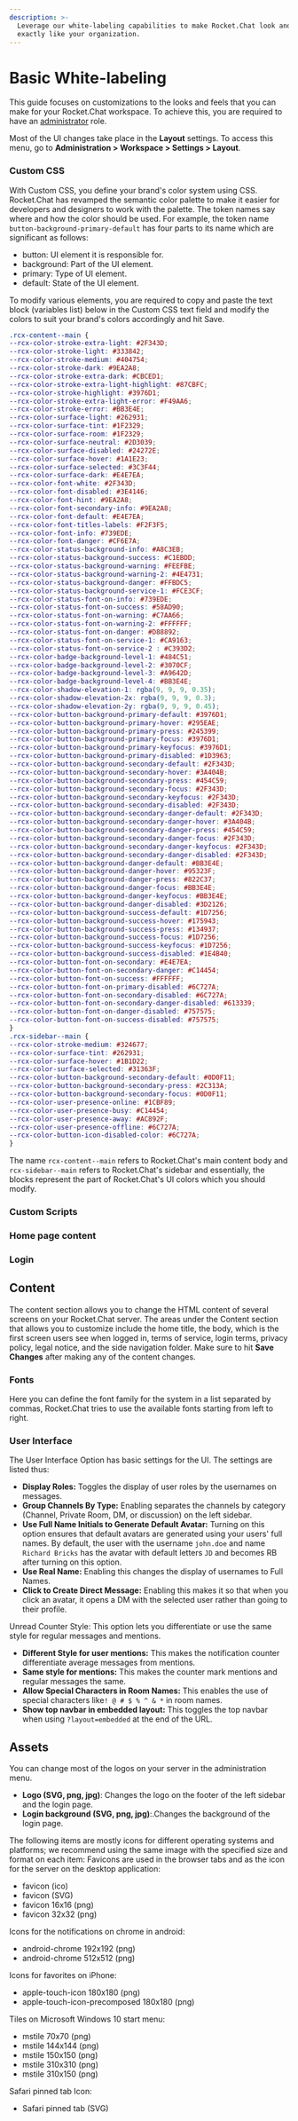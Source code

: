 ```yaml
---
description: >-
  Leverage our white-labeling capabilities to make Rocket.Chat look and feel
  exactly like your organization.
---
```


# Basic White-labeling

This guide focuses on customizations to the looks and feels that you can make for your Rocket.Chat workspace. To achieve this, you are required to have an [administrator](roles-in-rocket.chat/) role.

Most of the UI changes take place in the **Layout** settings. To access this menu, go to **Administration > Workspace > Settings > Layout**.&#x20;

### Custom CSS

With Custom CSS, you define your brand's color system using CSS. Rocket.Chat has revamped the semantic color palette to make it easier for developers and designers to work with the palette. The token names say where and how the color should be used. For example, the token name `button-background-primary-default` has four parts to its name which are significant as follows:

* button: UI element it is responsible for.
* background: Part of the UI element.
* primary: Type of UI element.
* default: State of the UI element.

To modify various elements, you are required to copy and paste the text block (variables list) below in the Custom CSS text field and modify the colors to suit your brand's colors accordingly and hit Save.

```css
.rcx-content--main {
--rcx-color-stroke-extra-light: #2F343D;
--rcx-color-stroke-light: #333842;
--rcx-color-stroke-medium: #404754;
--rcx-color-stroke-dark: #9EA2A8;
--rcx-color-stroke-extra-dark: #CBCED1;
--rcx-color-stroke-extra-light-highlight: #87CBFC;
--rcx-color-stroke-highlight: #3976D1;
--rcx-color-stroke-extra-light-error: #F49AA6;
--rcx-color-stroke-error: #BB3E4E;
--rcx-color-surface-light: #262931;
--rcx-color-surface-tint: #1F2329;
--rcx-color-surface-room: #1F2329;
--rcx-color-surface-neutral: #2D3039;
--rcx-color-surface-disabled: #24272E;
--rcx-color-surface-hover: #1A1E23;
--rcx-color-surface-selected: #3C3F44;
--rcx-color-surface-dark: #E4E7EA;
--rcx-color-font-white: #2F343D;
--rcx-color-font-disabled: #3E4146;
--rcx-color-font-hint: #9EA2A8;
--rcx-color-font-secondary-info: #9EA2A8;
--rcx-color-font-default: #E4E7EA;
--rcx-color-font-titles-labels: #F2F3F5;
--rcx-color-font-info: #739EDE;
--rcx-color-font-danger: #CF6E7A;
--rcx-color-status-background-info: #A8C3EB;
--rcx-color-status-background-success: #C1EBDD;
--rcx-color-status-background-warning: #FEEFBE;
--rcx-color-status-background-warning-2: #4E4731;
--rcx-color-status-background-danger: #FFBDC5;
--rcx-color-status-background-service-1: #FCE3CF;
--rcx-color-status-font-on-info: #739EDE;
--rcx-color-status-font-on-success: #58AD90;
--rcx-color-status-font-on-warning: #C7AA66;
--rcx-color-status-font-on-warning-2: #FFFFFF;
--rcx-color-status-font-on-danger: #D88892;
--rcx-color-status-font-on-service-1: #CA9163;
--rcx-color-status-font-on-service-2 : #C393D2;
--rcx-color-badge-background-level-1: #484C51;
--rcx-color-badge-background-level-2: #3070CF;
--rcx-color-badge-background-level-3: #A9642D;
--rcx-color-badge-background-level-4: #BB3E4E;
--rcx-color-shadow-elevation-1: rgba(9, 9, 9, 0.35);
--rcx-color-shadow-elevation-2x: rgba(9, 9, 9, 0.3);
--rcx-color-shadow-elevation-2y: rgba(9, 9, 9, 0.45);
--rcx-color-button-background-primary-default: #3976D1;
--rcx-color-button-background-primary-hover: #295EAE;
--rcx-color-button-background-primary-press: #245399;
--rcx-color-button-background-primary-focus: #3976D1;
--rcx-color-button-background-primary-keyfocus: #3976D1;
--rcx-color-button-background-primary-disabled: #1D3963;
--rcx-color-button-background-secondary-default: #2F343D;
--rcx-color-button-background-secondary-hover: #3A404B;
--rcx-color-button-background-secondary-press: #454C59;
--rcx-color-button-background-secondary-focus: #2F343D;
--rcx-color-button-background-secondary-keyfocus: #2F343D;
--rcx-color-button-background-secondary-disabled: #2F343D;
--rcx-color-button-background-secondary-danger-default: #2F343D;
--rcx-color-button-background-secondary-danger-hover: #3A404B;
--rcx-color-button-background-secondary-danger-press: #454C59;
--rcx-color-button-background-secondary-danger-focus: #2F343D;
--rcx-color-button-background-secondary-danger-keyfocus: #2F343D;
--rcx-color-button-background-secondary-danger-disabled: #2F343D;
--rcx-color-button-background-danger-default: #BB3E4E;
--rcx-color-button-background-danger-hover: #95323F;
--rcx-color-button-background-danger-press: #822C37;
--rcx-color-button-background-danger-focus: #BB3E4E;
--rcx-color-button-background-danger-keyfocus: #BB3E4E;
--rcx-color-button-background-danger-disabled: #3D2126;
--rcx-color-button-background-success-default: #1D7256;
--rcx-color-button-background-success-hover: #175943;
--rcx-color-button-background-success-press: #134937;
--rcx-color-button-background-success-focus: #1D7256;
--rcx-color-button-background-success-keyfocus: #1D7256;
--rcx-color-button-background-success-disabled: #1E4B40;
--rcx-color-button-font-on-secondary: #E4E7EA;
--rcx-color-button-font-on-secondary-danger: #C14454;
--rcx-color-button-font-on-success: #FFFFFF;
--rcx-color-button-font-on-primary-disabled: #6C727A;
--rcx-color-button-font-on-secondary-disabled: #6C727A;
--rcx-color-button-font-on-secondary-danger-disabled: #613339;
--rcx-color-button-font-on-danger-disabled: #757575;
--rcx-color-button-font-on-success-disabled: #757575;
}
.rcx-sidebar--main {
--rcx-color-stroke-medium: #324677;
--rcx-color-surface-tint: #262931;
--rcx-color-surface-hover: #1B1D22;
--rcx-color-surface-selected: #31363F;
--rcx-color-button-background-secondary-default: #0D0F11;
--rcx-color-button-background-secondary-press: #2C313A;
--rcx-color-button-background-secondary-focus: #0D0F11;
--rcx-color-user-presence-online: #1CBF89;
--rcx-color-user-presence-busy: #C14454;
--rcx-color-user-presence-away: #AC892F;
--rcx-color-user-presence-offline: #6C727A;
--rcx-color-button-icon-disabled-color: #6C727A;
}
```

The  name `rcx-content--main` refers to Rocket.Chat's main content body and `rcx-sidebar--main` refers to Rocket.Chat's sidebar and essentially, the blocks represent the part of Rocket.Chat's UI colors which you should modify.

### Custom Scripts



### Home page content



### Login

## Content

The content section allows you to change the HTML content of several screens on your Rocket.Chat server. The areas under the Content section that allows you to customize include the home title, the body, which is the first screen users see when logged in, terms of service, login terms, privacy policy, legal notice, and the side navigation folder. Make sure to hit **Save Changes** after making any of the content changes.

### Fonts

Here you can define the font family for the system in a list separated by commas, Rocket.Chat tries to use the available fonts starting from left to right.

### User Interface

The User Interface Option has basic settings for the UI. The settings are listed thus:

* **Display Roles:** Toggles the display of user roles by the usernames on messages.
* **Group Channels By Type:** Enabling separates the channels by category (Channel, Private Room, DM, or discussion) on the left sidebar.
* **Use Full Name Initials to Generate Default Avatar:** Turning on this option ensures that default avatars are generated using your users' full names. By default, the user with the username `john.doe` and name `Richard Bricks` has the avatar with default letters `JD` and becomes RB after turning on this option.
* **Use Real Name:** Enabling this changes the display of usernames to Full Names.
* **Click to Create Direct Message:** Enabling this makes it so that when you click an avatar, it opens a DM with the selected user rather than going to their profile.

Unread Counter Style: This option lets you differentiate or use the same style for regular messages and mentions.

* **Different Style for user mentions:** This makes the notification counter differentiate average messages from mentions.
* **Same style for mentions:** This makes the counter mark mentions and regular messages the same.
* **Allow Special Characters in Room Names:** This enables the use of special characters like`! @ # $ % ^ & *` in room names.
* **Show top navbar in embedded layout:** This toggles the top navbar when using `?layout=embedded` at the end of the URL.

## Assets

You can change most of the logos on your server in the administration menu.

* **Logo (SVG, png, jpg)**: Changes the logo on the footer of the left sidebar and the login page.
* **Login background (SVG, png, jpg)**:.Changes the background of the login page.

The following items are mostly icons for different operating systems and platforms; we recommend using the same image with the specified size and format on each item: Favicons are used in the browser tabs and as the icon for the server on the desktop application:

* favicon (ico)
* favicon (SVG)
* favicon 16x16 (png)
* favicon 32x32 (png)

Icons for the notifications on chrome in android:

* android-chrome 192x192 (png)
* android-chrome 512x512 (png)

Icons for favorites on iPhone:

* apple-touch-icon 180x180 (png)
* apple-touch-icon-precomposed 180x180 (png)

Tiles on Microsoft Windows 10 start menu:

* mstile 70x70 (png)
* mstile 144x144 (png)
* mstile 150x150 (png)
* mstile 310x310 (png)
* mstile 310x150 (png)

Safari pinned tab Icon:

* Safari pinned tab (SVG)
